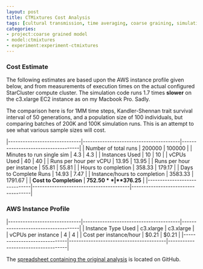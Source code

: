 ```yaml
---
layout: post
title: CTMixtures Cost Analysis
tags: [cultural transmission, time averaging, coarse graining, simulation, dissertation, open science, reproducible science, experiments, experiment-ctmixture]
categories: 
- project:coarse grained model
- model:ctmixtures
- experiment:experiment-ctmixtures
---
```


### Cost Estimate ###

The following estimates are based upon the AWS instance profile given below, and from measurements of execution times on the actual configured StarCluster compute cluster.  The simulation code runs 1.7 times **slower** on the c3.xlarge EC2 instance as on my Macbook Pro.  Sadly.  

The comparison here is for 1MM time steps, Kandler-Shennan trait survival interval of 50 generations, and a population size of 100 individuals, but comparing batches of 200K and 100K simulation runs.  This is an attempt to see what various sample sizes will cost.  


|------------------------------|----------------------------------------|------------------------------------|
| Number of total runs         | 200000                              | 100000                         |
| Minutes to run single sim    | 4.3                                   | 4.3                               |
| Instances Used               | 10                                  | 10                              |
| vCPUs Used                   | 40                                  | 40                              |
| Runs per hour per vCPU       | 13.95                                  | 13.95                              |
| Runs per hour per instance   | 55.81                                  | 55.81                              |
| Hours to completion          | 358.33                                 | 179.17                             |
| Days to Complete Runs        | 14.93                                  | 7.47                               |
| Instance/hours to completion | 3583.33                                | 1791.67                            |
| **Cost to Completion**           | **$752.50**                                | **$376.25**                            |
|------------------------------|----------------------------------------|------------------------------------|



### AWS Instance Profile ###

|------------------------------|----------------------------------------|------------------------------------|
| Instance Type Used           | c3.xlarge                              | c3.xlarge                          |
| vCPUs per instance           | 4                                      | 4                                  |
| Cost per instance/hour       | $0.21                                  | $0.21                              |
|------------------------------|----------------------------------------|------------------------------------|

The [spreadsheet containing the original analysis](https://github.com/mmadsen/experiment-ctmixtures/blob/master/explorations/timing-analysis.xlsx) is located on GitHub.  

